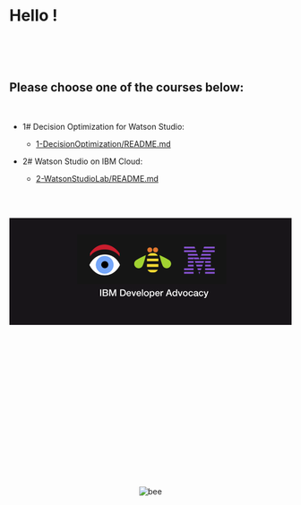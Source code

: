 # Hello !
    

<br>
<br>
<br>

## Please choose one of the courses below:
<br>

     

+ 1# Decision Optimization for Watson Studio:
  + [1-DecisionOptimization/README.md](1-DecisionOptimizationWorkshop/README.md)

+ 2# Watson Studio on IBM Cloud:    
  + [2-WatsonStudioLab/README.md](2-WatsonStudioWorkshop/README.md)   

<br>
<br>

![w5-2](/images/w5-2.png)


<p align="center">


<!--
	<img src="https://ertogrul.github.io/images/w5-2.png" alt="advocacy"/>	
	![w5-2](/images/w5-2.png)
<p style="text-align:center;"><img src="https://ertogrul.github.io/images/w5-3.gif"
     alt="bee" /></p>
 -->
<br>
<br>
<br>
<br>
<br>
<br>
<br>
<br>
<br>
<br>
<br>
<br>
<br>
<br>
<br>
<br>
<img src="https://ertogrul.github.io/images/w5-3.gif" alt="bee"/>
</p>